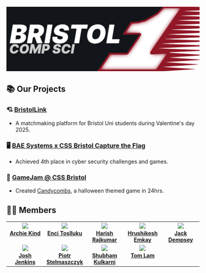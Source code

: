 <a href="https://github.com/BRSY1"><img src="banner.png"></img></a>

## 📚 Our Projects 

### 💘 [BristolLink](https://github.com/BRSY1/BristolLink)

- A matchmaking platform for Bristol Uni students during Valentine's day 2025.

### 🖥️ [BAE Systems x CSS Bristol Capture the Flag](https://cssbristol.co.uk/events/2025-01-13-bae-system-ctf/)

- Achieved 4th place in cyber security challenges and games.

### 🎃 [GameJam @ CSS Bristol](https://cssbristol.co.uk/about/)

- Created [Candycombs](https://github.com/BRSY1/candycombs), a halloween themed game in 24hrs.

## 👨‍💻 Members 

<table>
  <tr align="center" valign="top">
    <td width="20%"><a href="https://github.com/archiekind"><img src="https://avatars.githubusercontent.com/archiekind"><br><b>Archie Kind</b></a></td>
    <td width="20%"><a href="https://github.com/enci-toslluku"><img src="https://avatars.githubusercontent.com/enci-toslluku"><br><b>Enci Toslluku</b></a></td>
    <td width="20%"><a href="https://github.com/hrsh9486"><img src="https://avatars.githubusercontent.com/hrsh9486"><br><b>Harish Rajkumar</b></a></td>
    <td width="20%"><a href="https://github.com/rsh-e"><img src="https://avatars.githubusercontent.com/rsh-e"><br><b>Hrushikesh Emkay</b></a></td>
    <td width="20%"><a href="https://github.com/jwdlb"><img src="https://avatars.githubusercontent.com/jwdlb"><br><b>Jack Dempsey</b></a></td>
  </tr>
  <tr align="center" valign="top">
    <td width="20%"><a href="https://github.com/joshjkns"><img src="https://avatars.githubusercontent.com/joshjkns"><br><b>Josh Jenkins</b></a></td>
    <td width="20%"><a href="https://github.com/PiotrStelmaszczyk"><img src="https://avatars.githubusercontent.com/PiotrStelmaszczyk"><br><b>Piotr Stelmaszczyk</b></a></td>
    <td width="20%"><a href="https://github.com/kshubham-108"><img src="https://avatars.githubusercontent.com/kshubham-108"><br><b>Shubham Kulkarni</b></a></td>
    <td width="20%"><a href="https://github.com/T0mLam"><img src="https://avatars.githubusercontent.com/T0mLam"><br><b>Tom Lam</b></a></td>
  </tr>
</table>


<!--
Archie Kind (Org Leader) - [Github](https://github.com/archiekind)<br>
Tom Lam - [Github](https://github.com/T0mLam)<br>
Josh Jenkins - [Github](https://github.com/joshjkns)<br>
Harish Rajkumar - [Github](https://github.com/hrsh9486)<br>
Jack Dempsey - [Github](https://github.com/jwdlb)<br>
Hrushikesh Emkay - [Github](https://github.com/rsh-e)<br>
-->
